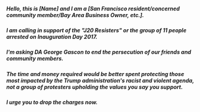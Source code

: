 ##### Hello, this is *[Name]* and I am a  *[San Francisco resident/concerned community member/Bay Area Business Owner, etc.]*. 

##### I am calling in support of the "J20 Resisters" or the group of 11  people arrested on Inauguration Day 2017. 

##### I'm asking DA George Gascon to end the persecution of our friends and community members. 

##### The time and money required would be better spent protecting those most impacted by the Trump administration's racist and violent agenda, not a group of  protesters upholding the values you say you support. 

##### I urge you to drop the charges now.
